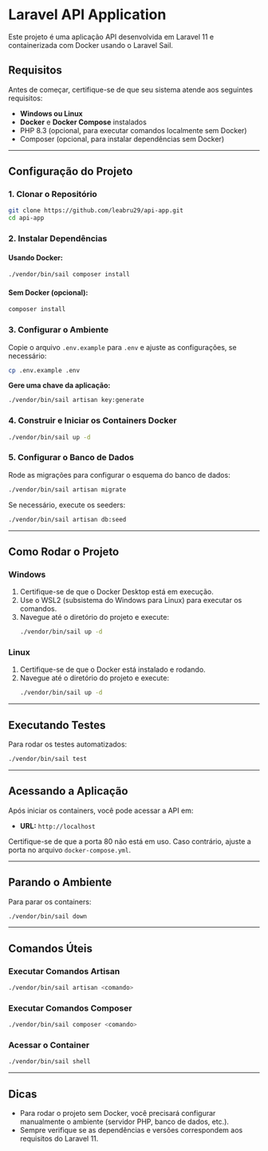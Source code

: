 # Laravel API Application

Este projeto é uma aplicação API desenvolvida em Laravel 11 e containerizada com Docker usando o Laravel Sail.

## Requisitos

Antes de começar, certifique-se de que seu sistema atende aos seguintes requisitos:

- **Windows ou Linux**
- **Docker** e **Docker Compose** instalados
- PHP 8.3 (opcional, para executar comandos localmente sem Docker)
- Composer (opcional, para instalar dependências sem Docker)

---

## Configuração do Projeto

### 1. Clonar o Repositório

```bash
git clone https://github.com/leabru29/api-app.git
cd api-app
```

### 2. Instalar Dependências

#### Usando Docker:
```bash
./vendor/bin/sail composer install
```

#### Sem Docker (opcional):
```bash
composer install
```

### 3. Configurar o Ambiente

Copie o arquivo `.env.example` para `.env` e ajuste as configurações, se necessário:
```bash
cp .env.example .env
```

**Gere uma chave da aplicação:**
```bash
./vendor/bin/sail artisan key:generate
```

### 4. Construir e Iniciar os Containers Docker

```bash
./vendor/bin/sail up -d
```

### 5. Configurar o Banco de Dados

Rode as migrações para configurar o esquema do banco de dados:
```bash
./vendor/bin/sail artisan migrate
```

Se necessário, execute os seeders:
```bash
./vendor/bin/sail artisan db:seed
```

---

## Como Rodar o Projeto

### Windows

1. Certifique-se de que o Docker Desktop está em execução.
2. Use o WSL2 (subsistema do Windows para Linux) para executar os comandos.
3. Navegue até o diretório do projeto e execute:
   ```bash
   ./vendor/bin/sail up -d
   ```

### Linux

1. Certifique-se de que o Docker está instalado e rodando.
2. Navegue até o diretório do projeto e execute:
   ```bash
   ./vendor/bin/sail up -d
   ```

---

## Executando Testes

Para rodar os testes automatizados:
```bash
./vendor/bin/sail test
```

---

## Acessando a Aplicação

Após iniciar os containers, você pode acessar a API em:

- **URL:** `http://localhost`

Certifique-se de que a porta 80 não está em uso. Caso contrário, ajuste a porta no arquivo `docker-compose.yml`.

---

## Parando o Ambiente

Para parar os containers:
```bash
./vendor/bin/sail down
```

---

## Comandos Úteis

### Executar Comandos Artisan

```bash
./vendor/bin/sail artisan <comando>
```

### Executar Comandos Composer

```bash
./vendor/bin/sail composer <comando>
```

### Acessar o Container

```bash
./vendor/bin/sail shell
```

---

## Dicas

- Para rodar o projeto sem Docker, você precisará configurar manualmente o ambiente (servidor PHP, banco de dados, etc.).
- Sempre verifique se as dependências e versões correspondem aos requisitos do Laravel 11.
